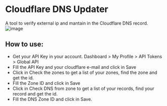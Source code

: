 # Cloudflare DNS Updater
A tool to verify external ip and mantain in the Cloudflare DNS record.
![image](https://github.com/jecsatta/cloudflare-dns-updater/assets/60496134/d24427fe-1ea0-4083-899f-68cfc9208a6f)

## How to use:
- Get your API Key in your account. Dashboard > My Profile > API Tokens > Global API
- Fill the API Key and your cloudflare e-mail and click in Save
- Click in Check the zones to get a list of your zones, find the zone and get the id.
- Fill the Zone ID and click in Save
- Click in Check DNS from zone to get a list of your records, find your record and get the id.
- Fill the DNS Zone ID and click in Save.


